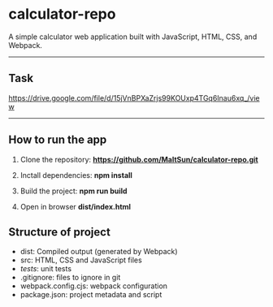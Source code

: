 # calculator-repo

A simple calculator web application built with JavaScript, HTML, CSS, and Webpack.

---

## Task
https://drive.google.com/file/d/15jVnBPXaZrjs99KOUxp4TGq6Inau6xq_/view

---

## How to run the app

1. Clone the repository: **https://github.com/MaltSun/calculator-repo.git**

2. Inctall dependencies: **npm install**

3. Build the project: **npm run build**

4. Open in browser **dist/index.html**

## Structure of project

- dist: Compiled output (generated by Webpack)
- src: HTML, CSS and JavaScript files
- _tests_: unit tests
- .gitignore: files to ignore in git
- webpack.config.cjs: webpack configuration
- package.json: project metadata and script